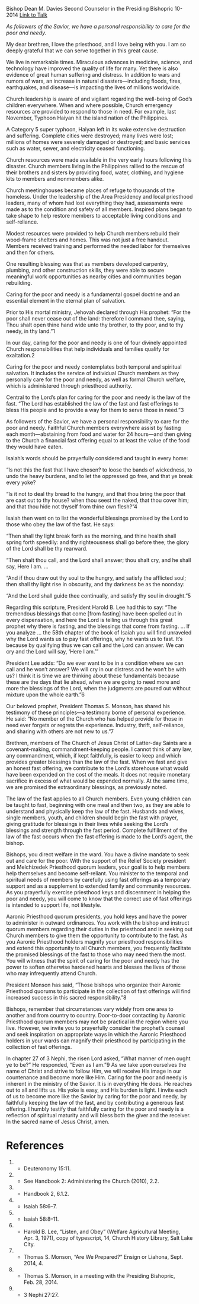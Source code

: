Bishop Dean M. Davies
Second Counselor in the Presiding Bishopric
10-2014
[Link to Talk](https://www.churchofjesuschrist.org/study/general-conference/2014/10/the-law-of-the-fast-a-personal-responsibility-to-care-for-the-poor-and-needy?lang=eng)

_As followers of the Savior, we have a personal responsibility to care for the poor and needy._

My dear brethren, I love the priesthood, and I love being with you. I am so deeply grateful that we can serve together in this great cause.

We live in remarkable times. Miraculous advances in medicine, science, and technology have improved the quality of life for many. Yet there is also evidence of great human suffering and distress. In addition to wars and rumors of wars, an increase in natural disasters—including floods, fires, earthquakes, and disease—is impacting the lives of millions worldwide.

Church leadership is aware of and vigilant regarding the well-being of God’s children everywhere. When and where possible, Church emergency resources are provided to respond to those in need. For example, last November, Typhoon Haiyan hit the island nation of the Philippines.

A Category 5 super typhoon, Haiyan left in its wake extensive destruction and suffering. Complete cities were destroyed; many lives were lost; millions of homes were severely damaged or destroyed; and basic services such as water, sewer, and electricity ceased functioning.

Church resources were made available in the very early hours following this disaster. Church members living in the Philippines rallied to the rescue of their brothers and sisters by providing food, water, clothing, and hygiene kits to members and nonmembers alike.

Church meetinghouses became places of refuge to thousands of the homeless. Under the leadership of the Area Presidency and local priesthood leaders, many of whom had lost everything they had, assessments were made as to the condition and safety of all members. Inspired plans began to take shape to help restore members to acceptable living conditions and self-reliance.

Modest resources were provided to help Church members rebuild their wood-frame shelters and homes. This was not just a free handout. Members received training and performed the needed labor for themselves and then for others.

One resulting blessing was that as members developed carpentry, plumbing, and other construction skills, they were able to secure meaningful work opportunities as nearby cities and communities began rebuilding.

Caring for the poor and needy is a fundamental gospel doctrine and an essential element in the eternal plan of salvation.

Prior to His mortal ministry, Jehovah declared through His prophet: “For the poor shall never cease out of the land: therefore I command thee, saying, Thou shalt open thine hand wide unto thy brother, to thy poor, and to thy needy, in thy land.”1

In our day, caring for the poor and needy is one of four divinely appointed Church responsibilities that help individuals and families qualify for exaltation.2



Caring for the poor and needy contemplates both temporal and spiritual salvation. It includes the service of individual Church members as they personally care for the poor and needy, as well as formal Church welfare, which is administered through priesthood authority.

Central to the Lord’s plan for caring for the poor and needy is the law of the fast. “The Lord has established the law of the fast and fast offerings to bless His people and to provide a way for them to serve those in need.”3

As followers of the Savior, we have a personal responsibility to care for the poor and needy. Faithful Church members everywhere assist by fasting each month—abstaining from food and water for 24 hours—and then giving to the Church a financial fast offering equal to at least the value of the food they would have eaten.

Isaiah’s words should be prayerfully considered and taught in every home:

“Is not this the fast that I have chosen? to loose the bands of wickedness, to undo the heavy burdens, and to let the oppressed go free, and that ye break every yoke?

“Is it not to deal thy bread to the hungry, and that thou bring the poor that are cast out to thy house? when thou seest the naked, that thou cover him; and that thou hide not thyself from thine own flesh?”4

Isaiah then went on to list the wonderful blessings promised by the Lord to those who obey the law of the fast. He says:

“Then shall thy light break forth as the morning, and thine health shall spring forth speedily: and thy righteousness shall go before thee; the glory of the Lord shall be thy rearward.

“Then shalt thou call, and the Lord shall answer; thou shalt cry, and he shall say, Here I am. …

“And if thou draw out thy soul to the hungry, and satisfy the afflicted soul; then shall thy light rise in obscurity, and thy darkness be as the noonday:

“And the Lord shall guide thee continually, and satisfy thy soul in drought.”5

Regarding this scripture, President Harold B. Lee had this to say: “The tremendous blessings that come [from fasting] have been spelled out in every dispensation, and here the Lord is telling us through this great prophet why there is fasting, and the blessings that come from fasting. … If you analyze … the 58th chapter of the book of Isaiah you will find unraveled why the Lord wants us to pay fast offerings, why he wants us to fast. It’s because by qualifying thus we can call and the Lord can answer. We can cry and the Lord will say, ‘Here I am.’”

President Lee adds: “Do we ever want to be in a condition where we can call and he won’t answer? We will cry in our distress and he won’t be with us? I think it is time we are thinking about these fundamentals because these are the days that lie ahead, when we are going to need more and more the blessings of the Lord, when the judgments are poured out without mixture upon the whole earth.”6

Our beloved prophet, President Thomas S. Monson, has shared his testimony of these principles—a testimony borne of personal experience. He said: “No member of the Church who has helped provide for those in need ever forgets or regrets the experience. Industry, thrift, self-reliance, and sharing with others are not new to us.”7

Brethren, members of The Church of Jesus Christ of Latter-day Saints are a covenant-making, commandment-keeping people. I cannot think of any law, any commandment, which, if kept faithfully, is easier to keep and which provides greater blessings than the law of the fast. When we fast and give an honest fast offering, we contribute to the Lord’s storehouse what would have been expended on the cost of the meals. It does not require monetary sacrifice in excess of what would be expended normally. At the same time, we are promised the extraordinary blessings, as previously noted.

The law of the fast applies to all Church members. Even young children can be taught to fast, beginning with one meal and then two, as they are able to understand and physically keep the law of the fast. Husbands and wives, single members, youth, and children should begin the fast with prayer, giving gratitude for blessings in their lives while seeking the Lord’s blessings and strength through the fast period. Complete fulfillment of the law of the fast occurs when the fast offering is made to the Lord’s agent, the bishop.

Bishops, you direct welfare in the ward. You have a divine mandate to seek out and care for the poor. With the support of the Relief Society president and Melchizedek Priesthood quorum leaders, your goal is to help members help themselves and become self-reliant. You minister to the temporal and spiritual needs of members by carefully using fast offerings as a temporary support and as a supplement to extended family and community resources. As you prayerfully exercise priesthood keys and discernment in helping the poor and needy, you will come to know that the correct use of fast offerings is intended to support life, not lifestyle.

Aaronic Priesthood quorum presidents, you hold keys and have the power to administer in outward ordinances. You work with the bishop and instruct quorum members regarding their duties in the priesthood and in seeking out Church members to give them the opportunity to contribute to the fast. As you Aaronic Priesthood holders magnify your priesthood responsibilities and extend this opportunity to all Church members, you frequently facilitate the promised blessings of the fast to those who may need them the most. You will witness that the spirit of caring for the poor and needy has the power to soften otherwise hardened hearts and blesses the lives of those who may infrequently attend Church.

President Monson has said, “Those bishops who organize their Aaronic Priesthood quorums to participate in the collection of fast offerings will find increased success in this sacred responsibility.”8

Bishops, remember that circumstances vary widely from one area to another and from country to country. Door-to-door contacting by Aaronic Priesthood quorum members may not be practical in the region where you live. However, we invite you to prayerfully consider the prophet’s counsel and seek inspiration on appropriate ways in which the Aaronic Priesthood holders in your wards can magnify their priesthood by participating in the collection of fast offerings.

In chapter 27 of 3 Nephi, the risen Lord asked, “What manner of men ought ye to be?” He responded, “Even as I am.”9 As we take upon ourselves the name of Christ and strive to follow Him, we will receive His image in our countenance and become more like Him. Caring for the poor and needy is inherent in the ministry of the Savior. It is in everything He does. He reaches out to all and lifts us. His yoke is easy, and His burden is light. I invite each of us to become more like the Savior by caring for the poor and needy, by faithfully keeping the law of the fast, and by contributing a generous fast offering. I humbly testify that faithfully caring for the poor and needy is a reflection of spiritual maturity and will bless both the giver and the receiver. In the sacred name of Jesus Christ, amen.

# References
1. - Deuteronomy 15:11.
2. - See Handbook 2: Administering the Church (2010), 2.2.
3. - Handbook 2, 6.1.2.
4. - Isaiah 58:6–7.
5. - Isaiah 58:8–11.
6. - Harold B. Lee, “Listen, and Obey” (Welfare Agricultural Meeting, Apr. 3, 1971), copy of typescript, 14, Church History Library, Salt Lake City.
7. - Thomas S. Monson, “Are We Prepared?” Ensign or Liahona, Sept. 2014, 4.
8. - Thomas S. Monson, in a meeting with the Presiding Bishopric, Feb. 28, 2014.
9. - 3 Nephi 27:27.